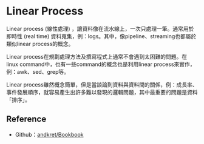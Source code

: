 # Linear Process

Linear process \(線性處理\) ，讓資料像在流水線上，一次只處理一筆。通常用於即時性 \(real time\) 資料蒐集，例：logs。其中，像pipeline、streaming也都屬於類似linear process的概念。

Linear process在規劃處理方法及撰寫程式上通常不會遇到太困難的問題。在linux command中，也有一些command的概念也是利用linear process來實作，例：awk、sed、grep等。

Linear process雖然概念簡單，但是當談論到資料與資料間的關係，例：成長率、事件發展順序，就容易產生出許多難以發現的邏輯問題，其中最重要的問題是資料「排序」。

## Reference

* Github：[andkret/Bookbook](https://github.com/andkret/Cookbook)

